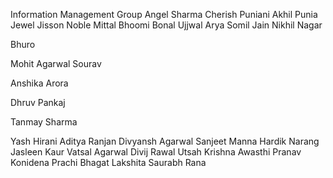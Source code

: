 Information Management Group
Angel Sharma
Cherish Puniani
Akhil Punia
Jewel Jisson
Noble Mittal
Bhoomi Bonal
Ujjwal Arya
Somil Jain
Nikhil Nagar

Bhuro

Mohit Agarwal
Sourav

Anshika Arora

Dhruv Pankaj

Tanmay Sharma

Yash Hirani
Aditya Ranjan
Divyansh Agarwal
Sanjeet Manna
Hardik Narang
Jasleen Kaur
Vatsal Agarwal
Divij Rawal
Utsah
Krishna Awasthi
Pranav Konidena
Prachi Bhagat
Lakshita
Saurabh Rana

